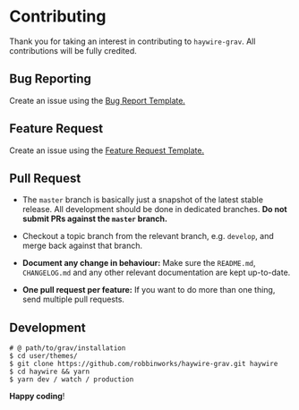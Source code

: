# Contributing

Thank you for taking an interest in contributing to `haywire-grav`. All contributions will be fully credited.

## Bug Reporting

Create an issue using the [Bug Report Template.](https://github.com/robbinworks/haywire-grav/issues/new?template=Bug_Report.md)

## Feature Request

Create an issue using the [Feature Request Template.](https://github.com/robbinworks/haywire-grav/issues/new?template=Feature_Request.md)

## Pull Request

- The `master` branch is basically just a snapshot of the latest stable release. All development should be done in dedicated branches. **Do not submit PRs against the `master` branch.**

- Checkout a topic branch from the relevant branch, e.g. `develop`, and merge back against that branch.

- **Document any change in behaviour:** Make sure the `README.md`, `CHANGELOG.md` and any other relevant documentation are kept up-to-date.

- **One pull request per feature:** If you want to do more than one thing, send multiple pull requests.

## Development

``` shell
# @ path/to/grav/installation
$ cd user/themes/
$ git clone https://github.com/robbinworks/haywire-grav.git haywire
$ cd haywire && yarn
$ yarn dev / watch / production
```

**Happy coding**!
